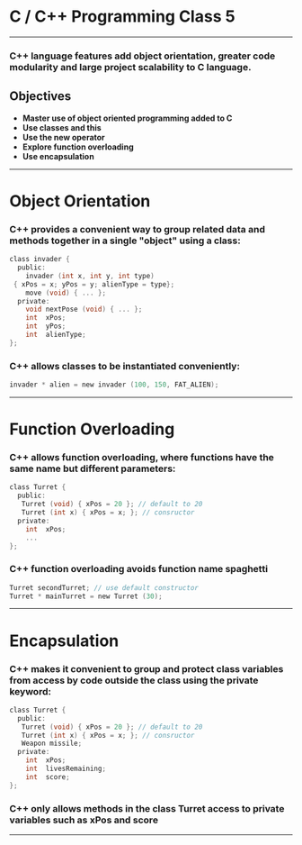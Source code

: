 # C / C++ Programming Class 5

---
### C++ language features add object orientation, greater code modularity and large project scalability to C language.
## Objectives
- **Master use of object oriented programming added to C**
- **Use classes and this**
- **Use the new operator**
- **Explore function overloading**
- **Use encapsulation**

---
# Object Orientation
### C++ provides a convenient way to group related data and methods together in a single "object" using a class:
```c
class invader {
  public:
    invader (int x, int y, int type)
 { xPos = x; yPos = y; alienType = type};
    move (void) { ... };
  private:
    void nextPose (void) { ... };
    int  xPos;
    int  yPos;
    int  alienType;
};
```
### C++ allows classes to be instantiated conveniently:
```c 
invader * alien = new invader (100, 150, FAT_ALIEN);
```

---
# Function Overloading
### C++ allows function overloading, where functions have the same name but different parameters:
```c
class Turret {
  public:
   Turret (void) { xPos = 20 }; // default to 20
   Turret (int x) { xPos = x; }; // consructor
  private:
    int  xPos;
    ...
};
```
### C++ function overloading avoids function name spaghetti
```c
Turret secondTurret; // use default constructor
Turret * mainTurret = new Turret (30);
```

---
# Encapsulation
### C++ makes it convenient to group and protect class variables from access by code outside the class using the private keyword:
```c
class Turret {
  public:
   Turret (void) { xPos = 20 }; // default to 20
   Turret (int x) { xPos = x; }; // consructor
   Weapon missile;
  private:
    int  xPos;
    int  livesRemaining;
    int  score;
};
```
### C++ only allows methods in the class Turret access to private variables such as xPos and score

---
